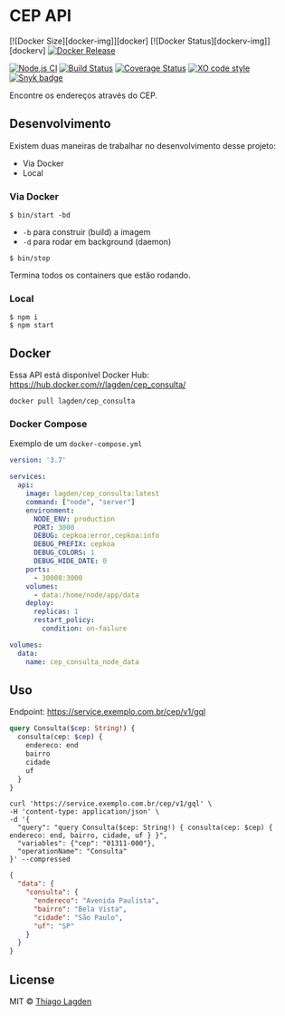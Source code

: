 # CEP API

[![Docker Size][docker-img]][docker]
[![Docker Status][dockerv-img]][dockerv]
[![Docker Release][dockerelease-img]][dockerelease]

[![Node.js CI][ci-img]][ci]
[![Build Status][cci-img]][cci]
[![Coverage Status][coveralls-img]][coveralls]
[![XO code style][xo-img]][xo]
[![Snyk badge][snyk-img]][snyk]

[dockerelease-img]:    https://img.shields.io/docker/v/lagden/cep_consulta/release-7.1.0
[dockerelease]:        https://hub.docker.com/r/lagden/cep_consulta
[ci-img]:              https://github.com/lagden/cep-koa-api/workflows/Node.js%20CI/badge.svg
[ci]:                  https://github.com/lagden/cep-koa-api/actions?query=workflow%3A%22Node.js+CI%22
[cci-img]:             https://travis-ci.org/lagden/cep-koa-api.svg
[cci]:                 https://travis-ci.org/lagden/cep-koa-api
[coveralls-img]:       https://coveralls.io/repos/github/lagden/cep-koa-api/badge.svg?branch=master
[coveralls]:           https://coveralls.io/github/lagden/cep-koa-api?branch=master
[xo-img]:              https://img.shields.io/badge/code_style-XO-5ed9c7.svg
[xo]:                  https://github.com/sindresorhus/xo
[snyk-img]:            https://snyk.io/test/github/lagden/cep-koa-api/badge.svg
[snyk]:                https://snyk.io/test/github/lagden/cep-koa-api


Encontre os endereços através do CEP.


## Desenvolvimento

Existem duas maneiras de trabalhar no desenvolvimento desse projeto:

- Via Docker
- Local


### Via Docker

```
$ bin/start -bd
```

- `-b` para construir (build) a imagem
- `-d` para rodar em background (daemon)


```
$ bin/stop
```

Termina todos os containers que estão rodando.


### Local

```
$ npm i
$ npm start
```


## Docker

Essa API está disponível Docker Hub: https://hub.docker.com/r/lagden/cep_consulta/

```shell
docker pull lagden/cep_consulta
```


### Docker Compose

Exemplo de um `docker-compose.yml`

```yaml
version: '3.7'

services:
  api:
    image: lagden/cep_consulta:latest
    command: ["node", "server"]
    environment:
      NODE_ENV: production
      PORT: 3000
      DEBUG: cepkoa:error,cepkoa:info
      DEBUG_PREFIX: cepkoa
      DEBUG_COLORS: 1
      DEBUG_HIDE_DATE: 0
    ports:
      - 30008:3000
    volumes:
      - data:/home/node/app/data
    deploy:
      replicas: 1
      restart_policy:
        condition: on-failure

volumes:
  data:
    name: cep_consulta_node_data
```


## Uso

Endpoint: https://service.exemplo.com.br/cep/v1/gql


```graphql
query Consulta($cep: String!) {
  consulta(cep: $cep) {
    endereco: end
    bairro
    cidade
    uf
  }
}
```


```shell
curl 'https://service.exemplo.com.br/cep/v1/gql' \
-H 'content-type: application/json' \
-d '{
  "query": "query Consulta($cep: String!) { consulta(cep: $cep) { endereco: end, bairro, cidade, uf } }",
  "variables": {"cep": "01311-000"},
  "operationName": "Consulta"
}' --compressed
```


```json
{
  "data": {
    "consulta": {
      "endereco": "Avenida Paulista",
      "bairro": "Bela Vista",
      "cidade": "São Paulo",
      "uf": "SP"
    }
  }
}
```


## License

MIT © [Thiago Lagden](http://lagden.in)
